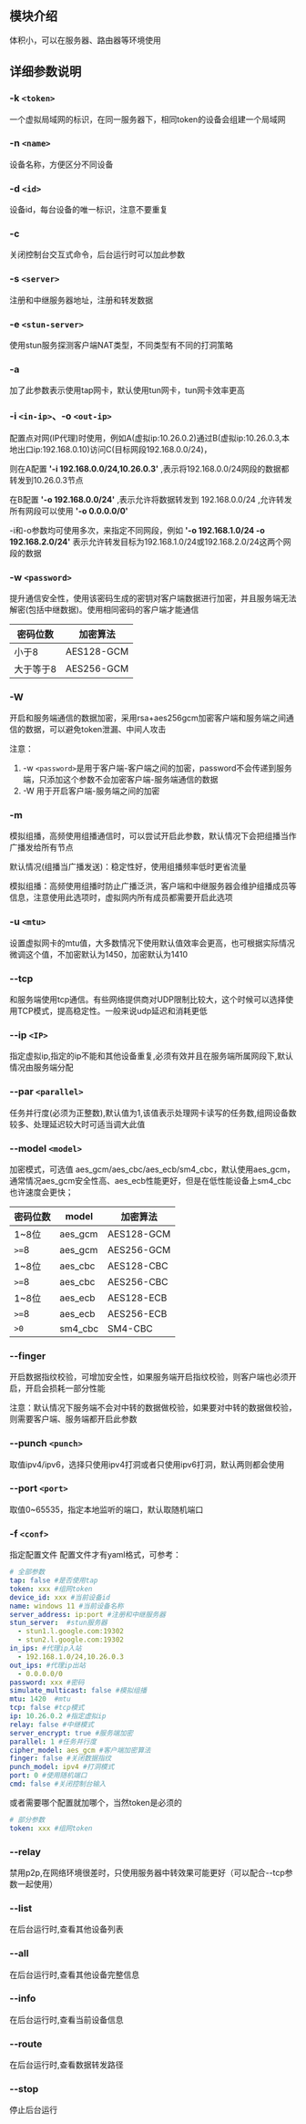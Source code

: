 ## 模块介绍
体积小，可以在服务器、路由器等环境使用
## 详细参数说明
### -k `<token>`
一个虚拟局域网的标识，在同一服务器下，相同token的设备会组建一个局域网
### -n `<name>`
设备名称，方便区分不同设备
### -d `<id>`
设备id，每台设备的唯一标识，注意不要重复
### -c
关闭控制台交互式命令，后台运行时可以加此参数
### -s `<server>`
注册和中继服务器地址，注册和转发数据
### -e `<stun-server>`
使用stun服务探测客户端NAT类型，不同类型有不同的打洞策略
### -a
加了此参数表示使用tap网卡，默认使用tun网卡，tun网卡效率更高
### -i `<in-ip>`、-o  `<out-ip>`

配置点对网(IP代理)时使用，例如A(虚拟ip:10.26.0.2)通过B(虚拟ip:10.26.0.3,本地出口ip:192.168.0.10)访问C(目标网段192.168.0.0/24)，

则在A配置 **'-i 192.168.0.0/24,10.26.0.3'** ,表示将192.168.0.0/24网段的数据都转发到10.26.0.3节点

在B配置 **'-o 192.168.0.0/24'**  ,表示允许将数据转发到 192.168.0.0/24 ,允许转发所有网段可以使用 **'-o 0.0.0.0/0'**

-i和-o参数均可使用多次，来指定不同网段，例如 **'-o 192.168.1.0/24 -o 192.168.2.0/24'** 表示允许转发目标为192.168.1.0/24或192.168.2.0/24这两个网段的数据

### -w `<password>`

提升通信安全性，使用该密码生成的密钥对客户端数据进行加密，并且服务端无法解密(包括中继数据)。使用相同密码的客户端才能通信

| 密码位数  | 加密算法       |  
|-------|------------| 
| 小于8   | AES128-GCM |
| 大于等于8 | AES256-GCM | 

### -W
开启和服务端通信的数据加密，采用rsa+aes256gcm加密客户端和服务端之间通信的数据，可以避免token泄漏、中间人攻击

注意：
1. -w `<password>`是用于客户端-客户端之间的加密，password不会传递到服务端，只添加这个参数不会加密客户端-服务端通信的数据
2. -W 用于开启客户端-服务端之间的加密

### -m
模拟组播，高频使用组播通信时，可以尝试开启此参数，默认情况下会把组播当作广播发给所有节点

默认情况(组播当广播发送)：稳定性好，使用组播频率低时更省流量

模拟组播：高频使用组播时防止广播泛洪，客户端和中继服务器会维护组播成员等信息，注意使用此选项时，虚拟网内所有成员都需要开启此选项

### -u `<mtu>`

设置虚拟网卡的mtu值，大多数情况下使用默认值效率会更高，也可根据实际情况微调这个值，不加密默认为1450，加密默认为1410

###  --tcp
和服务端使用tcp通信。有些网络提供商对UDP限制比较大，这个时候可以选择使用TCP模式，提高稳定性。一般来说udp延迟和消耗更低
### --ip `<IP>`
指定虚拟ip,指定的ip不能和其他设备重复,必须有效并且在服务端所属网段下,默认情况由服务端分配
### --par `<parallel>`
任务并行度(必须为正整数),默认值为1,该值表示处理网卡读写的任务数,组网设备数较多、处理延迟较大时可适当调大此值
### --model `<model>`
加密模式，可选值 aes_gcm/aes_cbc/aes_ecb/sm4_cbc，默认使用aes_gcm，通常情况aes_gcm安全性高、aes_ecb性能更好，但是在低性能设备上sm4_cbc也许速度会更快；


| 密码位数  | model   | 加密算法       |  
|-------|---------|------------|
| 1~8位  | aes_gcm | AES128-GCM |
| `>=`8 | aes_gcm | AES256-GCM |
| 1~8位  | aes_cbc | AES128-CBC |
| `>=`8 | aes_cbc | AES256-CBC |
| 1~8位  | aes_ecb | AES128-ECB |
| `>=`8 | aes_ecb | AES256-ECB |
| `>0`  | sm4_cbc | SM4-CBC    |
### --finger 

开启数据指纹校验，可增加安全性，如果服务端开启指纹校验，则客户端也必须开启，开启会损耗一部分性能

注意：默认情况下服务端不会对中转的数据做校验，如果要对中转的数据做校验，则需要客户端、服务端都开启此参数
### --punch `<punch>`
取值ipv4/ipv6，选择只使用ipv4打洞或者只使用ipv6打洞，默认两则都会使用
### --port `<port>`
取值0~65535，指定本地监听的端口，默认取随机端口
### -f `<conf>`
指定配置文件
配置文件才有yaml格式，可参考：
```yaml
# 全部参数
tap: false #是否使用tap 
token: xxx #组网token
device_id: xxx #当前设备id
name: windows 11 #当前设备名称
server_address: ip:port #注册和中继服务器
stun_server:  #stun服务器
  - stun1.l.google.com:19302
  - stun2.l.google.com:19302
in_ips: #代理ip入站
  - 192.168.1.0/24,10.26.0.3
out_ips: #代理ip出站
  - 0.0.0.0/0
password: xxx #密码
simulate_multicast: false #模拟组播
mtu: 1420  #mtu
tcp: false #tcp模式
ip: 10.26.0.2 #指定虚拟ip
relay: false #中继模式
server_encrypt: true #服务端加密
parallel: 1 #任务并行度
cipher_model: aes_gcm #客户端加密算法
finger: false #关闭数据指纹
punch_model: ipv4 #打洞模式
port: 0 #使用随机端口
cmd: false #关闭控制台输入
```

或者需要哪个配置就加哪个，当然token是必须的
```yaml
# 部分参数
token: xxx #组网token
```
### --relay
禁用p2p,在网络环境很差时，只使用服务器中转效果可能更好（可以配合--tcp参数一起使用）
### --list
在后台运行时,查看其他设备列表
### --all
在后台运行时,查看其他设备完整信息
### --info
在后台运行时,查看当前设备信息
### --route 
在后台运行时,查看数据转发路径
### --stop
停止后台运行
